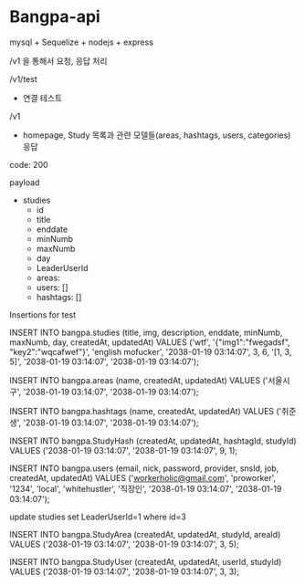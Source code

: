 # Bangpa-api 

mysql + Sequelize + nodejs + express



/v1 을 통해서 요청, 응답 처리



/v1/test 

- 연결 테스트



/v1

- homepage, Study 목록과 관련 모델들(areas, hashtags, users, categories) 응답

code: 200

payload

- studies
  - id
  - title
  - enddate
  - minNumb
  - maxNumb
  - day
  - LeaderUserId
  - areas:
  - users: []
  - hashtags: []



Insertions for test

INSERT INTO bangpa.studies (title, img, description, enddate, minNumb, maxNumb, day, createdAt, updatedAt) VALUES ('wtf', '{"img1":"fwegadsf", "key2":"wqcafwef"}', 'english mofucker', '2038-01-19 03:14:07', 3, 6, '[1, 3, 5]', '2038-01-19 03:14:07', '2038-01-19 03:14:07');



INSERT INTO bangpa.areas (name, createdAt, updatedAt) VALUES ('서울시 구', '2038-01-19 03:14:07', '2038-01-19 03:14:07');



INSERT INTO bangpa.hashtags (name, createdAt, updatedAt) VALUES ('취준생', '2038-01-19 03:14:07', '2038-01-19 03:14:07');



INSERT INTO bangpa.StudyHash (createdAt, updatedAt, hashtagId, studyId) VALUES ('2038-01-19 03:14:07', '2038-01-19 03:14:07', 9, 1);



INSERT INTO bangpa.users (email, nick, password, provider, snsId, job, createdAt, updatedAt) VALUES ('workerholic@gmail.com', 'proworker', '1234', 'local', 'whitehustler', '직장인', '2038-01-19 03:14:07', '2038-01-19 03:14:07');



update studies set LeaderUserId=1 where id=3



INSERT INTO bangpa.StudyArea (createdAt, updatedAt, studyId, areaId) VALUES ('2038-01-19 03:14:07', '2038-01-19 03:14:07', 3, 5);



INSERT INTO bangpa.StudyUser (createdAt, updatedAt, userId, studyId) VALUES ('2038-01-19 03:14:07', '2038-01-19 03:14:07', 3, 3);

